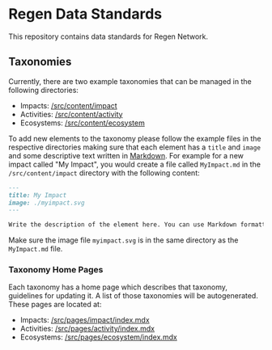 # Regen Data Standards

This repository contains data standards for Regen Network.

## Taxonomies

Currently, there are two example taxonomies that can be managed in the following directories:
* Impacts: [/src/content/impact](./src/content/impact)
* Activities: [/src/content/activity](./src/content/activity)
* Ecosystems: [/src/content/ecosystem](./src/content/ecosystem)

To add new elements to the taxonomy please follow the example files in the respective directories
making sure that each element has a `title` and `image` and some descriptive text written in [Markdown](https://www.markdownguide.org).
For example for a new impact called "My Impact", you would create a file called `MyImpact.md` in the `/src/content/impact` directory with the following content:

```markdown
---
title: My Impact
image: ./myimpact.svg
---

Write the description of the element here. You can use Markdown formatting if you like
```

Make sure the image file `myimpact.svg` is in the same directory as the `MyImpact.md` file.

### Taxonomy Home Pages

Each taxonomy has a home page which describes that taxonomy, guidelines for updating it. A list of those taxonomies will be autogenerated. These pages are located at:
* Impacts: [/src/pages/impact/index.mdx](./src/pages/impact/index.mdx)
* Activities: [/src/pages/activity/index.mdx](./src/pages/activity/index.mdx)
* Ecosystems: [/src/pages/ecosystem/index.mdx](./src/pages/ecosystem/index.mdx)
